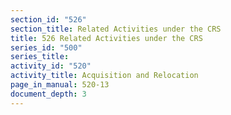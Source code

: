 ```yaml
---
section_id: "526"
section_title: Related Activities under the CRS
title: 526 Related Activities under the CRS
series_id: "500"
series_title: 
activity_id: "520"
activity_title: Acquisition and Relocation
page_in_manual: 520-13
document_depth: 3
---
```

